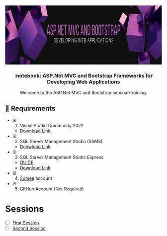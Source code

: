 <p align="center">
  <img height="190" src="./img/ASP.NETMVCANDBootstrap2.png">
</p>

<h3 align="center">:notebook: ASP.Net MVC and Bootstrap Frameworks for Developing Web Applications</h3>

<p align="center">
  Welcome to the ASP.Net MVC and Bootstrap seminar/training.
</p>

## :wrench: Requirements
- [x] 1. Visual Studio Community 2022
  - [Download Link](https://visualstudio.microsoft.com/vs/community/)
- [x] 2. SQL Server Management Studio (SSMS)
  - [Donwload Link](https://learn.microsoft.com/en-us/sql/ssms/download-sql-server-management-studio-ssms?view=sql-server-ver16)
- [x] 3. SQL Server Management Studio Express
  - [GUIDE](https://www.sqlshack.com/how-to-install-sql-server-express-edition/)
  - [Download Link](https://www.microsoft.com/en-us/sql-server/sql-server-downloads)
- [x] 4. [Somee](https://somee.com/doka) account
- [x] 5. GitHub Account (Not Required)

# Sessions
- [ ] [First Session](https://github.com/jomielenriquez/mvc-bootstrap-training/tree/main/first-session)
- [ ] [Second Session](https://github.com/jomielenriquez/mvc-bootstrap-training/tree/main/second-session)
